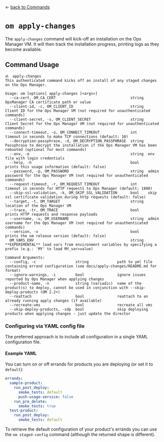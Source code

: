 <!--- This file is autogenerated from the files in docsgenerator/templates/apply-changes file --->
&larr; [back to Commands](../README.md)

# `om apply-changes`

The `apply-changes` command will kick-off an installation on the Ops Manager VM.
It will then track the installation progress, printing logs as they become available.

## Command Usage
```
ॐ  apply-changes
This authenticated command kicks off an install of any staged changes on the Ops Manager.

Usage: om [options] apply-changes [<args>]
  --ca-cert, OM_CA_CERT                                  string  OpsManager CA certificate path or value
  --client-id, -c, OM_CLIENT_ID                          string  Client ID for the Ops Manager VM (not required for unauthenticated commands)
  --client-secret, -s, OM_CLIENT_SECRET                  string  Client Secret for the Ops Manager VM (not required for unauthenticated commands)
  --connect-timeout, -o, OM_CONNECT_TIMEOUT              int     timeout in seconds to make TCP connections (default: 10)
  --decryption-passphrase, -d, OM_DECRYPTION_PASSPHRASE  string  Passphrase to decrypt the installation if the Ops Manager VM has been rebooted (optional for most commands)
  --env, -e                                              string  env file with login credentials
  --help, -h                                             bool    prints this usage information (default: false)
  --password, -p, OM_PASSWORD                            string  admin password for the Ops Manager VM (not required for unauthenticated commands)
  --request-timeout, -r, OM_REQUEST_TIMEOUT              int     timeout in seconds for HTTP requests to Ops Manager (default: 1800)
  --skip-ssl-validation, -k, OM_SKIP_SSL_VALIDATION      bool    skip ssl certificate validation during http requests (default: false)
  --target, -t, OM_TARGET                                string  location of the Ops Manager VM
  --trace, -tr, OM_TRACE                                 bool    prints HTTP requests and response payloads
  --username, -u, OM_USERNAME                            string  admin username for the Ops Manager VM (not required for unauthenticated commands)
  --version, -v                                          bool    prints the om release version (default: false)
  OM_VARS_ENV                                            string  **EXPERIMENTAL** load vars from environment variables by specifying a prefix (e.g.: 'MY' to load MY_var=value)

Command Arguments:
  --config, -c                  string             path to yml file containing errand configuration (see docs/apply-changes/README.md for format)
  --ignore-warnings, -i         bool               ignore issues reported by Ops Manager when applying changes
  --product-name, -n            string (variadic)  name of the product(s) to deploy, cannot be used in conjunction with --skip-deploy-products (OM 2.2+)
  --reattach                    bool               reattach to an already running apply changes (if available)
  --recreate-vms                bool               recreate all vms
  --skip-deploy-products, -sdp  bool               skip deploying products when applying changes - just update the director

```

### Configuring via YAML config file

The preferred approach is to include all configuration in a single YAML
configuration file.

#### Example YAML

You can turn on or off errands for products you are deploying (or set it to `default`):

```yaml
errands:
  sample-product:
    run_post_deploy:
      smoke_tests: default
      push-usage-service: false
    run_pre_delete:
      smoke_tests: true
  test-product:
    run_post_deploy:
      smoke_tests: default
```

To retrieve the default configuration of your product's errands you can use the `om
staged-config` command (although the returned shape is different).
